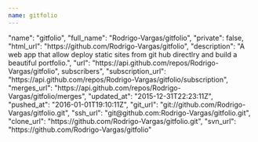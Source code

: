 ```yaml
---
name: gitfolio
---
```


<div class="col-md-4">
  <div class="project">
    "name": "gitfolio",
    "full_name": "Rodrigo-Vargas/gitfolio",
    "private": false,
    "html_url": "https://github.com/Rodrigo-Vargas/gitfolio",
    "description": "A web app that allow deploy static sites from git hub directlry and build a beautiful portfolio.",
    "url": "https://api.github.com/repos/Rodrigo-Vargas/gitfolio",
    subscribers",
    "subscription_url": "https://api.github.com/repos/Rodrigo-Vargas/gitfolio/subscription",
    "merges_url": "https://api.github.com/repos/Rodrigo-Vargas/gitfolio/merges",
    "updated_at": "2015-12-31T22:23:11Z",
    "pushed_at": "2016-01-01T19:10:11Z",
    "git_url": "git://github.com/Rodrigo-Vargas/gitfolio.git",
    "ssh_url": "git@github.com:Rodrigo-Vargas/gitfolio.git",
    "clone_url": "https://github.com/Rodrigo-Vargas/gitfolio.git",
    "svn_url": "https://github.com/Rodrigo-Vargas/gitfolio"      
  </div>
</div>